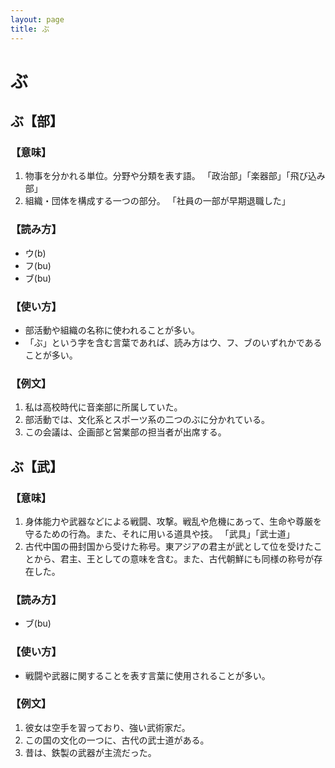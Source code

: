 ```yaml
---
layout: page
title: ぶ
---
```

# ぶ

## ぶ【部】

### 【意味】

1. 物事を分かれる単位。分野や分類を表す語。 「政治部」「楽器部」「飛び込み部」
2. 組織・団体を構成する一つの部分。 「社員の一部が早期退職した」

### 【読み方】

- ウ(b)
- フ(bu)
- ブ(bu)

### 【使い方】

- 部活動や組織の名称に使われることが多い。
- 「ぶ」という字を含む言葉であれば、読み方はウ、フ、ブのいずれかであることが多い。

### 【例文】

1. 私は高校時代に音楽部に所属していた。
2. 部活動では、文化系とスポーツ系の二つのぶに分かれている。
3. この会議は、企画部と営業部の担当者が出席する。

## ぶ【武】

### 【意味】

1. 身体能力や武器などによる戦闘、攻撃。戦乱や危機にあって、生命や尊厳を守るための行為。また、それに用いる道具や技。 「武具」「武士道」
2. 古代中国の冊封国から受けた称号。東アジアの君主が武として位を受けたことから、君主、王としての意味を含む。また、古代朝鮮にも同様の称号が存在した。

### 【読み方】

- ブ(bu)

### 【使い方】

- 戦闘や武器に関することを表す言葉に使用されることが多い。

### 【例文】

1. 彼女は空手を習っており、強い武術家だ。
2. この国の文化の一つに、古代の武士道がある。
3. 昔は、鉄製の武器が主流だった。